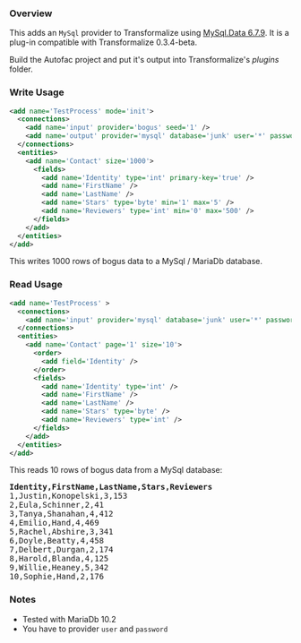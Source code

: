 ### Overview

This adds an `MySql` provider to Transformalize using [MySql.Data 6.7.9](https://www.nuget.org/packages/MySql.Data/6.7.9).  It is a plug-in compatible with Transformalize 0.3.4-beta.

Build the Autofac project and put it's output into Transformalize's *plugins* folder.

### Write Usage

```xml
<add name='TestProcess' mode='init'>
  <connections>
    <add name='input' provider='bogus' seed='1' />
    <add name='output' provider='mysql' database='junk' user='*' password='*' />
  </connections>
  <entities>
    <add name='Contact' size='1000'>
      <fields>
        <add name='Identity' type='int' primary-key='true' />
        <add name='FirstName' />
        <add name='LastName' />
        <add name='Stars' type='byte' min='1' max='5' />
        <add name='Reviewers' type='int' min='0' max='500' />
      </fields>
    </add>
  </entities>
</add>
```

This writes 1000 rows of bogus data to a MySql / MariaDb database.

### Read Usage

```xml
<add name='TestProcess' >
  <connections>
    <add name='input' provider='mysql' database='junk' user='*' password='*' />
  </connections>
  <entities>
    <add name='Contact' page='1' size='10'>
      <order>
        <add field='Identity' />
      </order>
      <fields>
        <add name='Identity' type='int' />
        <add name='FirstName' />
        <add name='LastName' />
        <add name='Stars' type='byte' />
        <add name='Reviewers' type='int' />
      </fields>
    </add>
  </entities>
</add>
```

This reads 10 rows of bogus data from a MySql database:

<pre>
<strong>Identity,FirstName,LastName,Stars,Reviewers</strong>
1,Justin,Konopelski,3,153
2,Eula,Schinner,2,41
3,Tanya,Shanahan,4,412
4,Emilio,Hand,4,469
5,Rachel,Abshire,3,341
6,Doyle,Beatty,4,458
7,Delbert,Durgan,2,174
8,Harold,Blanda,4,125
9,Willie,Heaney,5,342
10,Sophie,Hand,2,176</pre>

### Notes

- Tested with MariaDb 10.2
- You have to provider `user` and `password`